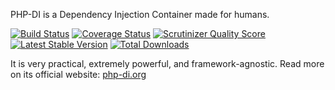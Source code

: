 PHP-DI is a Dependency Injection Container made for humans.

[![Build Status](https://travis-ci.org/mnapoli/PHP-DI.png?branch=master)](https://travis-ci.org/mnapoli/PHP-DI) [![Coverage Status](https://coveralls.io/repos/mnapoli/PHP-DI/badge.png?branch=master)](https://coveralls.io/r/mnapoli/PHP-DI?branch=master) [![Scrutinizer Quality Score](https://scrutinizer-ci.com/g/mnapoli/PHP-DI/badges/quality-score.png?s=a2feff428ada6b64f1813b6ba11d943d86790acc)](https://scrutinizer-ci.com/g/mnapoli/PHP-DI/) [![Latest Stable Version](https://poser.pugx.org/mnapoli/php-di/v/stable.png)](https://packagist.org/packages/mnapoli/php-di) [![Total Downloads](https://poser.pugx.org/mnapoli/php-di/downloads.png)](https://packagist.org/packages/mnapoli/php-di)

It is very practical, extremely powerful, and framework-agnostic.
Read more on its official website: [php-di.org](http://php-di.org)
